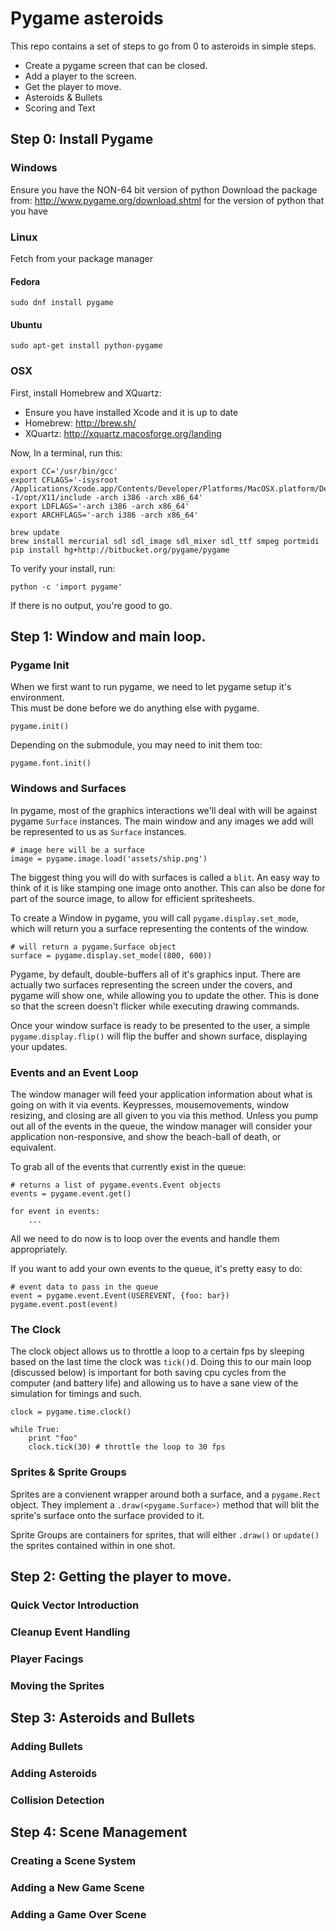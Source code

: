 # Pygame asteroids

This repo contains a set of steps to go from 0 to asteroids in simple steps.

- Create a pygame screen that can be closed.
- Add a player to the screen.
- Get the player to move.
- Asteroids & Bullets
- Scoring and Text

## Step 0: Install Pygame

### Windows

Ensure you have the NON-64 bit version of python
Download the package from: http://www.pygame.org/download.shtml for the version of python that you have

### Linux

Fetch from your package manager

#### Fedora

    sudo dnf install pygame

#### Ubuntu

    sudo apt-get install python-pygame

### OSX

First, install Homebrew and XQuartz:

- Ensure you have installed Xcode and it is up to date
- Homebrew: http://brew.sh/
- XQuartz: http://xquartz.macosforge.org/landing

Now, In a terminal, run this:

    export CC='/usr/bin/gcc'
    export CFLAGS='-isysroot /Applications/Xcode.app/Contents/Developer/Platforms/MacOSX.platform/Developer/SDKs/MacOSX10.8.sdk -I/opt/X11/include -arch i386 -arch x86_64'
    export LDFLAGS='-arch i386 -arch x86_64'
    export ARCHFLAGS='-arch i386 -arch x86_64'

    brew update
    brew install mercurial sdl sdl_image sdl_mixer sdl_ttf smpeg portmidi
    pip install hg+http://bitbucket.org/pygame/pygame

To verify your install, run:

    python -c 'import pygame'

If there is no output, you're good to go.



## Step 1: Window and main loop.

### Pygame Init

When we first want to run pygame, we need to let pygame setup it's environment.  
This must be done before we do anything else with pygame.

    pygame.init()

Depending on the submodule, you may need to init them too:

    pygame.font.init()

### Windows and Surfaces

In pygame, most of the graphics interactions we'll deal with will be against
pygame `Surface` instances.  The main window and any images we add will be
represented to us as `Surface` instances.

    # image here will be a surface
    image = pygame.image.load('assets/ship.png')

The biggest thing you will do with surfaces is called a `blit`.  An easy way to
think of it is like stamping one image onto another.  This can also be done for
part of the source image, to allow for efficient spritesheets.

To create a Window in pygame, you will call `pygame.display.set_mode`, which
will return you a surface representing the contents of the window.

    # will return a pygame.Surface object
    surface = pygame.display.set_mode((800, 600))

Pygame, by default, double-buffers all of it's graphics input.  There are
actually two surfaces representing the screen under the covers, and pygame will
show one, while allowing you to update the other.  This is done so that the
screen doesn't flicker while executing drawing commands.  

Once your window surface is ready to be presented to the user, a simple
`pygame.display.flip()` will flip the buffer and shown surface, displaying your
updates.

### Events and an Event Loop

The window manager will feed your application information about what is going on
with it via events.  Keypresses, mousemovements, window resizing, and closing are
all given to you via this method.  Unless you pump out all of the events in the
queue, the window manager will consider your application non-responsive, and show
the beach-ball of death, or equivalent.

To grab all of the events that currently exist in the queue:

    # returns a list of pygame.events.Event objects
    events = pygame.event.get()

    for event in events:
        ...

All we need to do now is to loop over the events and handle them appropriately.

If you want to add your own events to the queue, it's pretty easy to do:

    # event data to pass in the queue
    event = pygame.event.Event(USEREVENT, {foo: bar})
    pygame.event.post(event)

### The Clock

The clock object allows us to throttle a loop to a certain fps by sleeping
based on the last time the clock was `tick()`d.  Doing this to our main loop
(discussed below) is important for both saving cpu cycles from the computer
(and battery life) and allowing us to have a sane view of the simulation for
timings and such.

    clock = pygame.time.clock()

    while True:
        print "foo"
        clock.tick(30) # throttle the loop to 30 fps

### Sprites & Sprite Groups

Sprites are a convienent wrapper around both a surface, and a `pygame.Rect`
object.  They implement a `.draw(<pygame.Surface>)` method that will blit the
sprite's surface onto the surface provided to it.  

Sprite Groups are containers for sprites, that will either `.draw()` or
`update()` the sprites contained within in one shot.

## Step 2: Getting the player to move.

### Quick Vector Introduction

### Cleanup Event Handling

### Player Facings

### Moving the Sprites

## Step 3: Asteroids and Bullets

### Adding Bullets

### Adding Asteroids

### Collision Detection

## Step 4: Scene Management

### Creating a Scene System

### Adding a New Game Scene

### Adding a Game Over Scene
